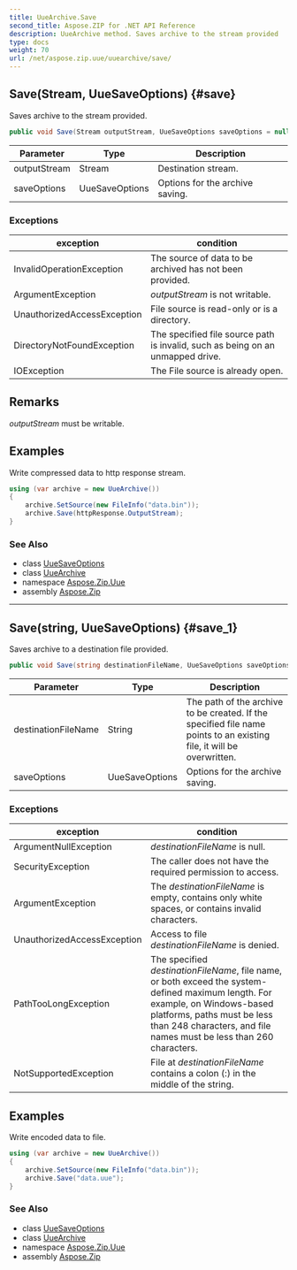 ```yaml
---
title: UueArchive.Save
second_title: Aspose.ZIP for .NET API Reference
description: UueArchive method. Saves archive to the stream provided
type: docs
weight: 70
url: /net/aspose.zip.uue/uuearchive/save/
---
```

## Save(Stream, UueSaveOptions) {#save}

Saves archive to the stream provided.

```csharp
public void Save(Stream outputStream, UueSaveOptions saveOptions = null)
```

| Parameter | Type | Description |
| --- | --- | --- |
| outputStream | Stream | Destination stream. |
| saveOptions | UueSaveOptions | Options for the archive saving. |

### Exceptions

| exception | condition |
| --- | --- |
| InvalidOperationException | The source of data to be archived has not been provided. |
| ArgumentException | *outputStream* is not writable. |
| UnauthorizedAccessException | File source is read-only or is a directory. |
| DirectoryNotFoundException | The specified file source path is invalid, such as being on an unmapped drive. |
| IOException | The File source is already open. |

## Remarks

*outputStream* must be writable.

## Examples

Write compressed data to http response stream.

```csharp
using (var archive = new UueArchive()) 
{
    archive.SetSource(new FileInfo("data.bin"));
    archive.Save(httpResponse.OutputStream);
}
```

### See Also

* class [UueSaveOptions](../../uuesaveoptions/)
* class [UueArchive](../)
* namespace [Aspose.Zip.Uue](../../uuearchive/)
* assembly [Aspose.Zip](../../../)

---

## Save(string, UueSaveOptions) {#save_1}

Saves archive to a destination file provided.

```csharp
public void Save(string destinationFileName, UueSaveOptions saveOptions = null)
```

| Parameter | Type | Description |
| --- | --- | --- |
| destinationFileName | String | The path of the archive to be created. If the specified file name points to an existing file, it will be overwritten. |
| saveOptions | UueSaveOptions | Options for the archive saving. |

### Exceptions

| exception | condition |
| --- | --- |
| ArgumentNullException | *destinationFileName* is null. |
| SecurityException | The caller does not have the required permission to access. |
| ArgumentException | The *destinationFileName* is empty, contains only white spaces, or contains invalid characters. |
| UnauthorizedAccessException | Access to file *destinationFileName* is denied. |
| PathTooLongException | The specified *destinationFileName*, file name, or both exceed the system-defined maximum length. For example, on Windows-based platforms, paths must be less than 248 characters, and file names must be less than 260 characters. |
| NotSupportedException | File at *destinationFileName* contains a colon (:) in the middle of the string. |

## Examples

Write encoded data to file.

```csharp
using (var archive = new UueArchive()) 
{
    archive.SetSource(new FileInfo("data.bin"));
    archive.Save("data.uue");
}
```

### See Also

* class [UueSaveOptions](../../uuesaveoptions/)
* class [UueArchive](../)
* namespace [Aspose.Zip.Uue](../../uuearchive/)
* assembly [Aspose.Zip](../../../)



